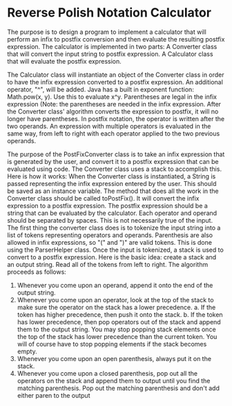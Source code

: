 # Reverse Polish Notation Calculator

The purpose is to design a program to implement a calculator that will perform an infix to postfix conversion
and then evaluate the resulting postfix expression.
The calculator is implemented in two parts:
A Converter class that will convert the input string to postfix expression.
A Calculator class that will evaluate the postfix expression.

The Calculator class will instantiate an object of the Converter class in order to
have the infix expression converted to a postfix expression.
An additional operator, "^", will be added. Java has a built in exponent function:
Math.pow(x, y). Use this to evaluate x^y.
Parentheses are legal in the infix expression (Note: the parentheses are needed in
the infix expression. After the Converter class' algorithm converts the expression
to postfix, it will no longer have parentheses.
In postfix notation, the operator is written after the two operands. An expression with
multiple operators is evaluated in the same way, from left to right with each operator
applied to the two previous operands.


The purpose of the PostFixConverter class is to take an infix expression that is generated
by the user, and convert it to a postfix expression that can be evaluated using code. The
Converter class uses a stack to accomplish this. Here is how it works:
When the Converter class is instantiated, a String is passed representing the infix
expression entered by the user. This should be saved as an instance
variable.
The method that does all the work in the Converter class should be called
toPostFix(). It will convert the infix expression to a postfix expression. The
postfix expression should be a string that can be evaluated by the calculator. Each
operator and operand should be separated by spaces. This is not necessarily true
of the input.
The first thing the converter class does is to tokenize the input string into a list of
tokens representing operators and operands. Parenthesis are also allowed in infix
expressions, so "(" and ")" are valid tokens. This is done using the ParserHelper class.
Once the input is tokenized, a stack is used to convert to a postfix expression.
Here is the basic idea: create a stack and
an output string. Read all of the tokens from left to right.
The algorithm proceeds as follows:
1. Whenever you come upon an operand, append it onto the end of the output
string.
2. Whenever you come upon an operator, look at the top of the stack to make
sure the operator on the stack has a lower precedence.
a. If the token has higher precedence, then push it onto the stack.
b. If the token has lower precedence, then pop operators out of the stack
and append them to the output string. You may stop popping stack
elements once the top of the stack has lower precedence than the
current token. You will of course have to stop popping elements if the
stack becomes empty.
3. Whenever you come upon an open parenthesis, always put it on the stack.
4. Whenever you come upon a closed parenthesis, pop out all the operators
on the stack and append them to output until you find the matching
parenthesis. Pop out the matching parenthesis and don't add either paren to
the output 

